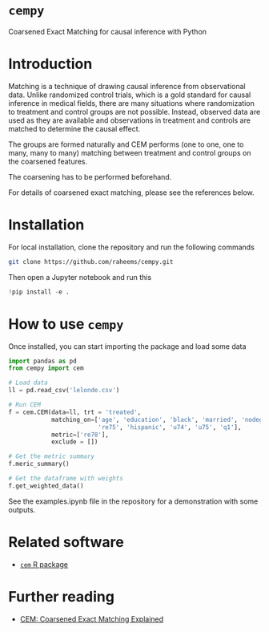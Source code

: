# `cempy`

Coarsened Exact Matching for causal inference with Python

# Introduction

Matching is a technique of drawing causal inference from observational data. Unlike randomized control trials, which is a gold standard for causal inference in medical fields, there are many situations where randomization to treatment and control groups are not possible. Instead, observed data are used as they are available and observations in treatment and controls are matched to determine the causal effect. 

The groups are formed naturally and CEM performs (one to one, one to many, many to many) matching between treatment and control groups on the coarsened features.

The coarsening has to be performed beforehand. 

For details of coarsened exact matching, please see the references below.

# Installation

For local installation, clone the repository and run the following commands

```bash
git clone https://github.com/raheems/cempy.git
```

Then open a Jupyter notebook and run this
```python
!pip install -e .
```

# How to use `cempy`

Once installed, you can start importing the package and load some data

```python
import pandas as pd
from cempy import cem

# Load data
ll = pd.read_csv('lelonde.csv')

# Run CEM
f = cem.CEM(data=ll, trt = 'treated', 
            matching_on=['age', 'education', 'black', 'married', 'nodegree', 're74',
                         're75', 'hispanic', 'u74', 'u75', 'q1'], 
            metric=['re78'], 
            exclude = [])

# Get the metric summary
f.meric_summary()

# Get the dataframe with weights 
f.get_weighted_data()
```

See the examples.ipynb file in the repository for a demonstration with some outputs.

# Related software

- [`cem` R package](https://cran.r-project.org/web/packages/cem/vignettes/cem.pdf)

# Further reading

- [CEM: Coarsened Exact Matching Explained](https://medium.com/@devmotivation/cem-coarsened-exact-matching-explained-7f4d64acc5ef)
